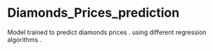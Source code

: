 # Diamonds_Prices_prediction
Model trained to predict diamonds prices . using  different regression algorithms . 
